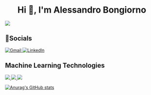 
<h1 align="center">
    Hi 👋, I'm Alessandro Bongiorno
</h1>

<a href="https://www.youtube.com/watch?v=dQw4w9WgXcQ"><img src="https://user-images.githubusercontent.com/73097560/115834477-dbab4500-a447-11eb-908a-139a6edaec5c.gif"></a>


## 💬Socials
<a href="mailto:aidanbongiorno@gmail.com">
    <img src="https://img.shields.io/badge/Gmail-D14836?style=for-the-badge&logo=gmail&logoColor=white" alt="Gmail">
</a>
<a href="https://www.linkedin.com/in/aidan-bongiorno-215194255/">
    <img src="https://img.shields.io/badge/linkedin-%230077B5.svg?style=for-the-badge&logo=linkedin&logoColor=white" alt="LinkedIn">
</a>

## Machine Learning Technologies
<a href="https://pytorch.org/get-started/locally/">
    <img src="![PyTorch](https://img.shields.io/badge/PyTorch-%23EE4C2C.svg?style=for-the-badge&logo=PyTorch&logoColor=white)">
</a>
<a href="https://www.tensorflow.org/">
    <img src="![TensorFlow](https://img.shields.io/badge/TensorFlow-%23FF6F00.svg?style=for-the-badge&logo=TensorFlow&logoColor=white)">
</a>
<a href="https://pandas.pydata.org/">
    <img src="![Pandas](https://img.shields.io/badge/pandas-%23150458.svg?style=for-the-badge&logo=pandas&logoColor=white)">
</a>




[![Anurag's GitHub stats](https://github-readme-stats.vercel.app/api?username=AlessandroB1298)](https://github.com/anuraghazra/github-readme-stats)
